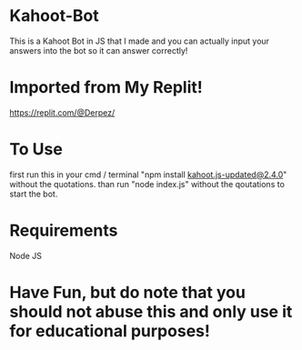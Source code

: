 # Kahoot-Bot
This is a Kahoot Bot in JS that I made and you can actually input your answers into the bot so it can answer correctly!

# Imported from My Replit!
https://replit.com/@Derpez/

# To Use
first run this in your cmd / terminal "npm install kahoot.js-updated@2.4.0" without the quotations.
than run "node index.js" without the qoutations to start the bot.

# Requirements
Node JS

# Have Fun, but do note that you should not abuse this and only use it for educational purposes!
